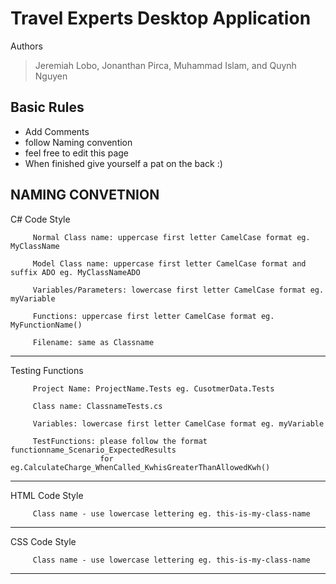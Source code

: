 Travel Experts Desktop Application
==================================
Authors
>Jeremiah Lobo, 
>Jonanthan Pirca, 
>Muhammad Islam, and 
>Quynh Nguyen

Basic Rules
-----------
 - Add Comments
 - follow Naming convention
 - feel free to edit this page
 - When finished give yourself a pat on the back :)

NAMING CONVETNION
----------------

C# Code Style

         Normal Class name: uppercase first letter CamelCase format eg. MyClassName
         
         Model Class name: uppercase first letter CamelCase format and suffix ADO eg. MyClassNameADO
         
         Variables/Parameters: lowercase first letter CamelCase format eg. myVariable
         
         Functions: uppercase first letter CamelCase format eg. MyFunctionName()
         
         Filename: same as Classname

*************

Testing Functions

         Project Name: ProjectName.Tests eg. CusotmerData.Tests 
         
         Class name: ClassnameTests.cs
         
         Variables: lowercase first letter CamelCase format eg. myVariable
         
         TestFunctions: please follow the format functionname_Scenario_ExpectedResults
                        for eg.CalculateCharge_WhenCalled_KwhisGreaterThanAllowedKwh()

*************
HTML Code Style

         Class name - use lowercase lettering eg. this-is-my-class-name

*************
CSS Code Style

         Class name - use lowercase lettering eg. this-is-my-class-name
         
*************
